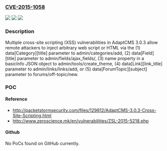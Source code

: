 ### [CVE-2015-1058](https://cve.mitre.org/cgi-bin/cvename.cgi?name=CVE-2015-1058)
![](https://img.shields.io/static/v1?label=Product&message=n%2Fa&color=blue)
![](https://img.shields.io/static/v1?label=Version&message=n%2Fa&color=blue)
![](https://img.shields.io/static/v1?label=Vulnerability&message=n%2Fa&color=brighgreen)

### Description

Multiple cross-site scripting (XSS) vulnerabilities in AdaptCMS 3.0.3 allow remote attackers to inject arbitrary web script or HTML via the (1) data[Category][title] parameter to admin/categories/add, (2) data[Field][title] parameter to admin/fields/ajax_fields/, (3) name property in a basicInfo JSON object to admin/tools/create_theme, (4) data[Link][link_title] parameter to admin/links/links/add, or (5) data[ForumTopic][subject] parameter to forums/off-topic/new.

### POC

#### Reference
- http://packetstormsecurity.com/files/129812/AdaptCMS-3.0.3-Cross-Site-Scripting.html
- http://www.zeroscience.mk/en/vulnerabilities/ZSL-2015-5218.php

#### Github
No PoCs found on GitHub currently.

